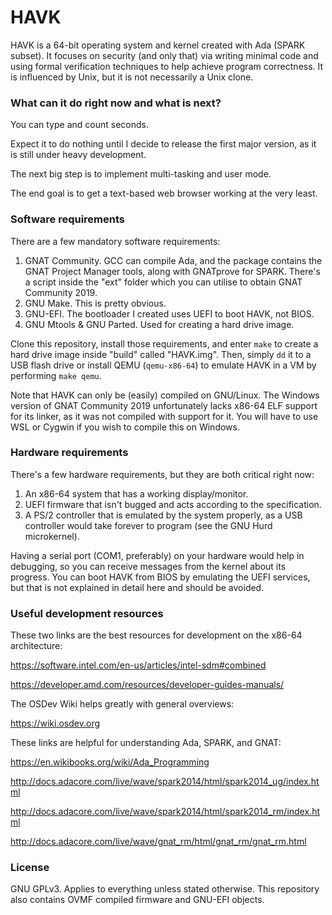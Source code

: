 # HAVK
HAVK is a 64-bit operating system and kernel created with Ada (SPARK subset).
It focuses on security (and only that) via writing minimal code and using
formal verification techniques to help achieve program correctness.
It is influenced by Unix, but it is not necessarily a Unix clone.

### What can it do right now and what is next?
You can type and count seconds.

Expect it to do nothing until I decide to release the first major version, as
it is still under heavy development.

The next big step is to implement multi-tasking and user mode.

The end goal is to get a text-based web browser working at the very least.

### Software requirements
There are a few mandatory software requirements:
1. GNAT Community. GCC can compile Ada, and the package contains the
GNAT Project Manager tools, along with GNATprove for SPARK.
There's a script inside the "ext" folder which you can utilise
to obtain GNAT Community 2019.
2. GNU Make. This is pretty obvious.
3. GNU-EFI. The bootloader I created uses UEFI to boot HAVK, not BIOS.
4. GNU Mtools & GNU Parted. Used for creating a hard drive image.

Clone this repository, install those requirements, and enter `make`
to create a hard drive image inside "build" called "HAVK.img". Then, simply
`dd` it to a USB flash drive or install QEMU (`qemu-x86-64`) to emulate
HAVK in a VM by performing `make qemu`.

Note that HAVK can only be (easily) compiled on GNU/Linux. The Windows version
of GNAT Community 2019 unfortunately lacks x86-64 ELF support for its linker,
as it was not compiled with support for it. You will have to use WSL or
Cygwin if you wish to compile this on Windows.

### Hardware requirements
There's a few hardware requirements, but they are both critical right now:
1. An x86-64 system that has a working display/monitor.
2. UEFI firmware that isn't bugged and acts according to the specification.
3. A PS/2 controller that is emulated by the system properly, as a USB
controller would take forever to program (see the GNU Hurd microkernel).

Having a serial port (COM1, preferably) on your hardware would help in
debugging, so you can receive messages from the kernel about its progress.
You can boot HAVK from BIOS by emulating the UEFI services, but that is
not explained in detail here and should be avoided.

### Useful development resources
These two links are the best resources for development on the x86-64
architecture:

https://software.intel.com/en-us/articles/intel-sdm#combined

https://developer.amd.com/resources/developer-guides-manuals/

The OSDev Wiki helps greatly with general overviews:

https://wiki.osdev.org

These links are helpful for understanding Ada, SPARK, and GNAT:

https://en.wikibooks.org/wiki/Ada_Programming

http://docs.adacore.com/live/wave/spark2014/html/spark2014_ug/index.html

http://docs.adacore.com/live/wave/spark2014/html/spark2014_rm/index.html

http://docs.adacore.com/live/wave/gnat_rm/html/gnat_rm/gnat_rm.html

### License
GNU GPLv3. Applies to everything unless stated otherwise.
This repository also contains OVMF compiled firmware and GNU-EFI objects.
